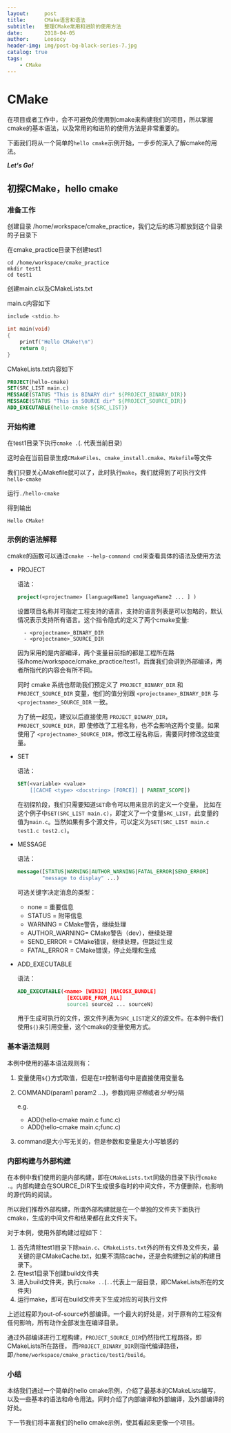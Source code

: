 ```yaml
---
layout:     post
title:      CMake语言和语法
subtitle:   整理CMake常用和进阶的使用方法
date:       2018-04-05
author:     Leosocy
header-img: img/post-bg-black-series-7.jpg
catalog: true
tags:
    - CMake
---
```


# CMake

在项目或者工作中，会不可避免的使用到cmake来构建我们的项目，所以掌握cmake的基本语法，以及常用的和进阶的使用方法是非常重要的。

下面我们将从一个简单的`hello cmake`示例开始，一步步的深入了解cmake的用法。

***Let's Go!***

## 初探CMake，hello cmake

### 准备工作

创建目录 /home/workspace/cmake_practice，我们之后的练习都放到这个目录的子目录下

在cmake_practice目录下创建test1

```shell
cd /home/workspace/cmake_practice
mkdir test1
cd test1
```

创建main.c以及CMakeLists.txt

main.c内容如下

```C
include <stdio.h>

int main(void)
{
    printf("Hello CMake!\n")
    return 0;
}
```

CMakeLists.txt内容如下

```cmake
PROJECT(hello-cmake)
SET(SRC_LIST main.c)
MESSAGE(STATUS "This is BINARY dir" ${PROJECT_BINARY_DIR})
MESSAGE(STATUS "This is SOURCE dir" ${PROJECT_SOURCE_DIR})
ADD_EXECUTABLE(hello-cmake ${SRC_LIST})
```

### 开始构建

在test1目录下执行`cmake .`(. 代表当前目录)

这时会在当前目录生成`CMakeFiles`、`cmake_install.cmake`、`Makefile`等文件

我们只要关心Makefile就可以了，此时执行`make`，我们就得到了可执行文件`hello-cmake`

运行`./hello-cmake`

得到输出

`Hello CMake!`

### 示例的语法解释

cmake的函数可以通过`cmake --help-command cmd`来查看具体的语法及使用方法

- PROJECT

    语法：
    ```cmake
    project(<projectname> [languageName1 languageName2 ... ] )
    ```
    设置项目名称并可指定工程支持的语言，支持的语言列表是可以忽略的，默认情况表示支持所有语言。这个指令隐式的定义了两个cmake变量:

        - <projectname>_BINARY_DIR
        - <projectname>_SOURCE_DIR

    因为采用的是内部编译，两个变量目前指的都是工程所在路径/home/workspace/cmake_practice/test1，后面我们会讲到外部编译，两者所指代的内容会有所不同。

    同时 cmake 系统也帮助我们预定义了 `PROJECT_BINARY_DIR` 和 `PROJECT_SOURCE_DIR`
    变量，他们的值分别跟 `<projectname>_BINARY_DIR` 与 `<projectname>_SOURCE_DIR` 一致。

    为了统一起见，建议以后直接使用 `PROJECT_BINARY_DIR`，`PROJECT_SOURCE_DIR`，即
    使修改了工程名称，也不会影响这两个变量。如果使用了
    `<projectname>_SOURCE_DIR`，修改工程名称后，需要同时修改这些变量。

- SET

    语法：
    ```cmake
    SET(<variable> <value>
        [[CACHE <type> <docstring> [FORCE]] | PARENT_SCOPE])
    ```
    在初探阶段，我们只需要知道`SET`命令可以用来显示的定义一个变量。
    比如在这个例子中`SET(SRC_LIST main.c)`，即定义了一个变量`SRC_LIST`，此变量的值为`main.c`。当然如果有多个源文件，可以定义为`SET(SRC_LIST main.c test1.c test2.c)`。

- MESSAGE

    语法：
    ```cmake
    message([STATUS|WARNING|AUTHOR_WARNING|FATAL_ERROR|SEND_ERROR]
            "message to display" ...)
    ```
    可选关键字决定消息的类型：
    - none          = 重要信息
    - STATUS        = 附带信息
    - WARNING       = CMake警告，继续处理
    - AUTHOR_WARNING= CMake警告（dev），继续处理
    - SEND_ERROR    = CMake错误，继续处理，但跳过生成
    - FATAL_ERROR   = CMake错误，停止处理和生成

- ADD_EXECUTABLE

    语法：
    ```cmake
    ADD_EXECUTABLE(<name> [WIN32] [MACOSX_BUNDLE]
                    [EXCLUDE_FROM_ALL]
                    source1 source2 ... sourceN)
    ```
    用于生成可执行的文件，源文件列表为`SRC_LIST`定义的源文件。在本例中我们使用`${}`来引用变量，这个cmake的变量使用方式。

### 基本语法规则

本例中使用的基本语法规则有：

1. 变量使用`${}`方式取值，但是在`IF`控制语句中是直接使用变量名
1. COMMAND(param1 param2 ...)，参数间用*空格*或者*分号*分隔

    e.g.
    - ADD(hello-cmake main.c func.c)
    - ADD(hello-cmake main.c;func.c)
1. command是大小写无关的，但是参数和变量是大小写敏感的

### 内部构建与外部构建

在本例中我们使用的是内部构建，即在`CMakeLists.txt`同级的目录下执行`cmake .`。内部构建会在SOURCE_DIR下生成很多临时的中间文件，不方便删除，也影响的源代码的阅读。

所以我们推荐外部构建，所谓外部构建就是在一个单独的文件夹下面执行cmake，生成的中间文件和结果都在此文件夹下。

对于本例，使用外部构建过程如下：

1. 首先清除test1目录下除`main.c`、`CMakeLists.txt`外的所有文件及文件夹，最关键的是CMakeCache.txt，如果不清除cache，还是会构建到之前的构建目录下。
1. 在test1目录下创建build文件夹
1. 进入build文件夹，执行`cmake ..`(`..`代表上一层目录，即CMakeLists所在的文件夹)
1. 运行make，即可在build文件夹下生成对应的可执行文件

上述过程即为out-of-source外部编译。一个最大的好处是，对于原有的工程没有任何影响，所有动作全部发生在编译目录。

通过外部编译进行工程构建，`PROJECT_SOURCE_DIR`仍然指代工程路径，即CMakeLists所在路径，
而`PROJECT_BINARY_DIR`则指代编译路径，即`/home/workspace/cmake_practice/test1/build`。

### 小结

本结我们通过一个简单的hello cmake示例，介绍了最基本的CMakeLists编写，以及一些基本的语法和命令用法。同时介绍了内部编译和外部编译，及外部编译的好处。

下一节我们将丰富我们的hello cmake示例，使其看起来更像一个项目。
